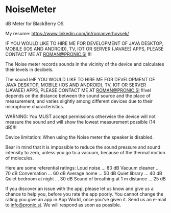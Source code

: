 # NoiseMeter
dB Meter for BlackBerry OS

My resume: https://www.linkedin.com/in/romanverhovsek/

IF YOU WOULD LIKE TO HIRE ME FOR DEVELOPMENT OF JAVA DESKTOP, MOBILE (IOS AND ANDROID), TV, IOT OR SERVER (JAVAEE) APPS, PLEASE CONTACT ME AT ROMAN@PRONIC.SI !!!

The Noise meter records sounds in the vicinity of the device and calculates their levels in decibels.

The sound leIF YOU WOULD LIKE TO HIRE ME FOR DEVELOPMENT OF JAVA DESKTOP, MOBILE (IOS AND ANDROID), TV, IOT OR SERVER (JAVAEE) APPS, PLEASE CONTACT ME AT ROMAN@PRONIC.SI !!!vel depends on the distance between the sound source and the place of measurement, and varies slightly among different devices due to their microphone characteristics.

WARNING: You MUST accept permissions otherwise the device will not measure the sound and will show the lowest measurement possible (14 dB)!!!

Device limitation: When using the Noise meter the speaker is disabled.

Bear in mind that it is impossible to reduce the sound pressure and sound intensity to zero, unless you go to a vacuum, because of the thermal motion of molecules.

Here are some referential ratings:
Loud noise ... 80 dB
Vacuum cleaner ... 70 dB 
Conversation ... 60 dB 
Average home ... 50 dB
Quiet library ... 40 dB
Quiet bedroom at night ... 30 dB
Sound of breathing at 1 m distance ... 25 dB

If you discover an issue with the app, please let us know and give us a chance to help you, before you rate the app poorly. You cannot change the rating you give an app in App World, once you've given it. Send us an e-mail to info@pronic.si. We will respond as soon as possible.
